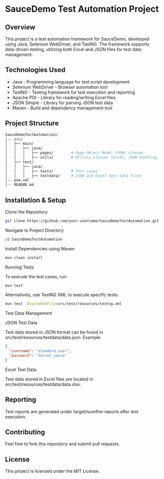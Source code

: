 # SauceDemo Test Automation Project

## Overview

This project is a test automation framework for SauceDemo, developed using Java, Selenium WebDriver, and TestNG. The framework supports data-driven testing, utilizing both Excel and JSON files for test data management.

## Technologies Used

- Java - Programming language for test script development
- Selenium WebDriver - Browser automation tool
- TestNG - Testing framework for test execution and reporting
- Apache POI - Library for reading/writing Excel files
- JSON Simple - Library for parsing JSON test data
- Maven - Build and dependency management tool

## Project Structure
```bash
SauceDemoTestAutomation/
│-- src/
│   ├── main/
│   │   ├── java/
│   │   │   ├── pages/        # Page Object Model (POM) classes
│   │   │   ├── utils/        # Utility classes (Excel, JSON handling, WebDriver management)
│   ├── test/
│   │   ├── java/
│   │   │   ├── tests/        # Test cases
│   │   │   ├── testdata/     # JSON and Excel test data files
│-- pom.xml
│-- README.md
```
## Installation & Setup

Clone the Repository
```sh
git clone https://github.com/your-username/SauceDemoTestAutomation.git
```
Navigate to Project Directory
```sh
cd SauceDemoTestAutomation
```
Install Dependencies using Maven
```sh
mvn clean install
```
Running Tests

To execute the test cases, run:
```sh
mvn test
```
Alternatively, use TestNG XML to execute specific tests:
```sh
mvn test -DsuiteXmlFile=src/test/resources/testng.xml
```
Test Data Management

JSON Test Data

Test data stored in JSON format can be found in src/test/resources/testdata/data.json.
Example:
```JSON
{
  "username": "standard_user",
  "password": "secret_sauce"
}
```
Excel Test Data

Test data stored in Excel files are located in src/test/resources/testdata/data.xlsx.

## Reporting

Test reports are generated under target/surefire-reports after test execution.

## Contributing

Feel free to fork this repository and submit pull requests.

## License

This project is licensed under the MIT License.

